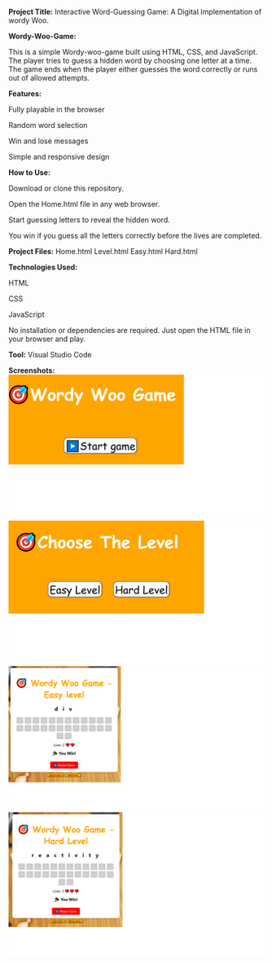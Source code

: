 **Project Title:** Interactive Word-Guessing Game: A Digital Implementation of wordy Woo.

**Wordy-Woo-Game:**

This is a simple Wordy-woo-game built using HTML, CSS, and JavaScript. The player tries to guess a hidden word by choosing one letter at a time. The game ends when the player either guesses the word correctly or runs out of allowed attempts.

**Features:**

Fully playable in the browser

Random word selection

Win and lose messages

Simple and responsive design

**How to Use:**

Download or clone this repository.

Open the Home.html file in any web browser.

Start guessing letters to reveal the hidden word.

You win if you guess all the letters correctly before the lives are completed.

**Project Files:**
Home.html
Level.html
Easy.html
Hard.html

**Technologies Used:**

HTML

CSS

JavaScript

No installation or dependencies are required. Just open the HTML file in your browser and play.

**Tool:**
Visual Studio Code

**Screenshots:**
![Homepage](home.png)
![Levels](Levels.png)
![Easylevel](easy.png)
![Hardlevel](hard.png)
